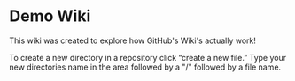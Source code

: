 # Demo Wiki
This wiki was created to explore how GitHub's Wiki's actually work!

To create a new directory in a repository click “create a new file.” 
Type your new directories name in the area followed by a "/" followed by a file name.
